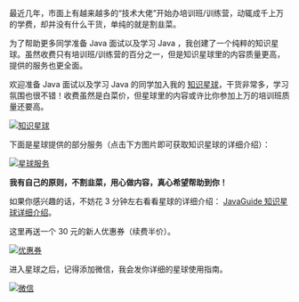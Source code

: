最近几年，市面上有越来越多的“技术大佬”开始办培训班/训练营，动辄成千上万的学费，却并没有什么干货，单纯的就是割韭菜。

为了帮助更多同学准备 Java 面试以及学习 Java ，我创建了一个纯粹的知识星球。虽然收费只有培训班/训练营的百分之一，但是知识星球里的内容质量更高，提供的服务也更全面。

欢迎准备 Java 面试以及学习 Java 的同学加入我的 [知识星球](./about-the-author/zhishixingqiu-two-years.md)，干货非常多，学习氛围也很不错！收费虽然是白菜价，但星球里的内容或许比你参加上万的培训班质量还要高。

[![知识星球](https://oss.javaguide.cn/xingqiu/image-20220311203414600.png)](./about-the-author/zhishixingqiu-two-years.md)

下面是星球提供的部分服务（点击下方图片即可获取知识星球的详细介绍）：

[![星球服务](https://oss.javaguide.cn/xingqiu/xingqiufuwu.png)](./about-the-author/zhishixingqiu-two-years.md)

**我有自己的原则，不割韭菜，用心做内容，真心希望帮助到你！**

如果你感兴趣的话，不妨花 3 分钟左右看看星球的详细介绍： [JavaGuide 知识星球详细介绍](./about-the-author/zhishixingqiu-two-years.md)。

这里再送一个 30 元的新人优惠券（续费半价）。

[![优惠券](https://oss.javaguide.cn/xingqiu/xingqiuyouhuijuanheyi.png)](./about-the-author/zhishixingqiu-two-years.md)

进入星球之后，记得添加微信，我会发你详细的星球使用指南。

[![微信](https://oss.javaguide.cn/github/javaguide/IMG_3007.jpg)](./about-the-author/zhishixingqiu-two-years.md)
